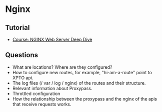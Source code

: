 # Nginx

## Tutorial

* [Course: NGINX Web Server Deep Dive](https://linuxacademy.com/cp/modules/view/id/169)

## Questions

* What are locations? Where are they configured?
* How to configure new routes, for example, "hi-am-a-route" point to XPTO api.
* The log files (/ var / log / nginx) of the routes and their structure.
* Relevant information about Proxypass.
* Throttled configuration
* How the relationship between the proxypass and the nginx of the apis that receive requests works.
